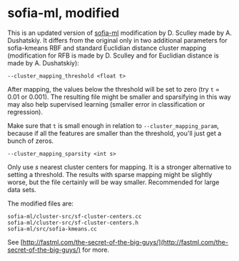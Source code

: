 sofia-ml, modified
==================

This is an updated version of [sofia-ml](http://code.google.com/p/sofia-ml/) modification by D. Sculley made by A. Dushatskiy. It differs from the original only in two additional parameters for sofia-kmeans RBF and standard Euclidian distance cluster mapping (modification for RFB is made by D. Sculley and for Euclidian distance is made by A. Dushatskiy):

`--cluster_mapping_threshold <float t>`

After mapping, the values below the threshold will be set to zero (try `t` = 0.01 or 0.001). The resulting file might be smaller and sparsifying in this way may also help supervised learning (smaller error in classification or regression).

Make sure that `t` is small enough in relation to `--cluster_mapping_param`, because if all the features are smaller than the threshold, you'll just get a bunch of zeros.

`--cluster_mapping_sparsity <int s>`

Only use _s_ nearest cluster centers for mapping. It is a stronger alternative to setting a threshold. The results with sparse mapping might be slightly worse, but the file certainly will be way smaller. Recommended for large data sets.


The modified files are:

	sofia-ml/cluster-src/sf-cluster-centers.cc
	sofia-ml/cluster-src/sf-cluster-centers.h
	sofia-ml/src/sofia-kmeans.cc

See [http://fastml.com/the-secret-of-the-big-guys/](http://fastml.com/the-secret-of-the-big-guys/) for more.
